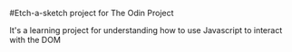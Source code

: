 #Etch-a-sketch project for The Odin Project

It's a learning project for understanding how to use Javascript
to interact with the DOM
